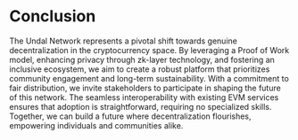 # Conclusion

The Undal Network represents a pivotal shift towards genuine decentralization in the cryptocurrency space. By leveraging a Proof of Work model, enhancing privacy through zk-layer technology, and fostering an inclusive ecosystem, we aim to create a robust platform that prioritizes community engagement and long-term sustainability. With a commitment to fair distribution, we invite stakeholders to participate in shaping the future of this network. The seamless interoperability with existing EVM services ensures that adoption is straightforward, requiring no specialized skills. Together, we can build a future where decentralization flourishes, empowering individuals and communities alike.
